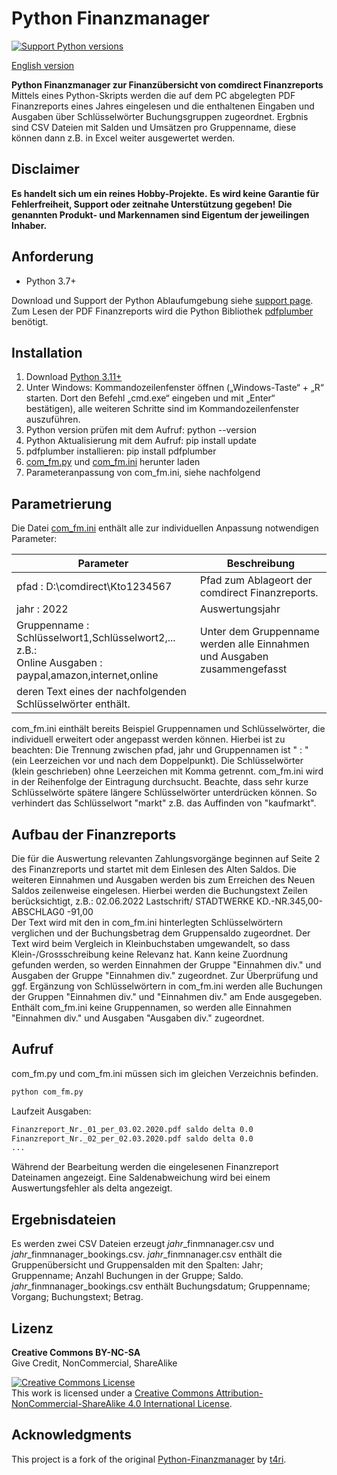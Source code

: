 # Python Finanzmanager 

[![Support Python versions](https://img.shields.io/pypi/pyversions/pdfplumber.svg)](https://pypi.python.org/pypi/pdfplumber)

[English version](README_EN.md)

**Python Finanzmanager zur Finanzübersicht von comdirect Finanzreports**<br>
Mittels eines Python-Skripts werden die auf dem PC abgelegten PDF Finanzreports eines Jahres eingelesen und die enthaltenen Eingaben und Ausgaben über Schlüsselwörter Buchungsgruppen zugeordnet. 
Ergbnis sind CSV Dateien mit Salden und Umsätzen pro Gruppenname, diese können dann z.B. in Excel weiter ausgewertet werden.


## Disclaimer

**Es handelt sich um ein reines Hobby-Projekte.**
**Es wird keine Garantie für Fehlerfreiheit, Support oder zeitnahe Unterstützung gegeben!**
**Die genannten Produkt- und Markennamen sind Eigentum der jeweilingen Inhaber.**


## Anforderung

- Python 3.7+

Download und Support der Python Ablaufumgebung siehe [support page](https://www.python.org/).
Zum Lesen der PDF Finanzreports wird die Python Bibliothek [pdfplumber](https://github.com/jsvine/pdfplumber) benötigt.

## Installation

1. Download [Python 3.11+](https://www.python.org/)
2. Unter Windows: Kommandozeilenfenster öffnen („Windows-Taste“ + „R“ starten. Dort den Befehl „cmd.exe“ eingeben und mit „Enter“ bestätigen),
   alle weiteren Schritte sind im Kommandozeilenfenster auszuführen.
3. Python version prüfen mit dem Aufruf: python --version
4. Python Aktualisierung mit dem Aufruf: pip install update
5. pdfplumber installieren: pip install pdfplumber
6. [com_fm.py](com_fm.py) und [com_fm.ini](com_fm.ini) herunter laden
7. Parameteranpassung von com_fm.ini, siehe nachfolgend

## Parametrierung

Die Datei [com_fm.ini](com_fm.ini) enthält alle zur individuellen Anpassung notwendigen Parameter:

| Parameter | Beschreibung |
|-------------------------------------------------------|------------------------------------------------------------------|
| pfad : D:\\comdirect\\Kto1234567 | Pfad zum Ablageort der comdirect Finanzreports. |
| jahr : 2022 | Auswertungsjahr |
| Gruppenname : Schlüsselwort1,Schlüsselwort2,... z.B.:<br>Online Ausgaben : paypal,amazon,internet,online | Unter dem Gruppenname werden alle Einnahmen und Ausgaben zusammengefasst 
deren Text eines der nachfolgenden Schlüsselwörter enthält. |

com_fm.ini einthält bereits Beispiel Gruppennamen und Schlüsselwörter, die individuell erweitert oder angepasst werden können. Hierbei ist zu beachten: Die Trennung zwischen pfad, jahr und Gruppennamen ist " : " (ein Leerzeichen vor und nach dem Doppelpunkt). Die Schlüsselwörter (klein geschrieben) ohne Leerzeichen mit Komma getrennt.
com_fm.ini wird in der Reihenfolge der Eintragung durchsucht. Beachte, dass sehr kurze Schlüsselwörte spätere längere Schlüsselwörter unterdrücken können. So verhindert das Schlüsselwort "markt" z.B. das Auffinden von "kaufmarkt".

## Aufbau der Finanzreports

Die für die Auswertung relevanten Zahlungsvorgänge beginnen auf Seite 2 des Finanzreports und startet mit dem Einlesen des Alten Saldos. Die weiteren Einnahmen und Ausgaben werden bis zum Erreichen des Neuen Saldos zeilenweise eingelesen. Hierbei werden die Buchungstext Zeilen berücksichtigt, z.B.: 02.06.2022 Lastschrift/ STADTWERKE KD.-NR.345,00-ABSCHLAG0 -91,00<br>
Der Text wird mit den in com_fm.ini hinterlegten Schlüsselwörtern verglichen und der Buchungsbetrag dem Gruppensaldo zugeordnet. Der Text wird beim Vergleich in Kleinbuchstaben umgewandelt, so dass Klein-/Grossschreibung keine Relevanz hat. Kann keine Zuordnung gefunden werden, so werden Einnahmen der Gruppe "Einnahmen div." und Ausgaben der Gruppe "Einnahmen div." zugeordnet.
Zur Überprüfung und ggf. Ergänzung von Schlüsselwörtern in com_fm.ini werden alle Buchungen der Gruppen "Einnahmen div." und "Einnahmen div." am Ende ausgegeben. Enthält com_fm.ini keine Gruppennamen, so werden alle Einnahmen "Einnahmen div." und Ausgaben "Ausgaben div." zugeordnet.

## Aufruf

com_fm.py und com_fm.ini müssen sich im gleichen Verzeichnis befinden.<br>

```sh
python com_fm.py
```
Laufzeit Ausgaben:
```sh
Finanzreport_Nr._01_per_03.02.2020.pdf saldo delta 0.0
Finanzreport_Nr._02_per_02.03.2020.pdf saldo delta 0.0
...
```
Während der Bearbeitung werden die eingelesenen Finanzreport Dateinamen angezeigt. Eine Saldenabweichung wird bei einem Auswertungsfehler als delta angezeigt.

## Ergebnisdateien
Es werden zwei CSV Dateien erzeugt *jahr*_finmnanager.csv und *jahr*_finmnanager_bookings.csv. *jahr*_finmnanager.csv enthält die Gruppenübersicht und Gruppensalden mit den Spalten: Jahr; Gruppenname; Anzahl Buchungen in der Gruppe; Saldo.
*jahr*_finmnanager_bookings.csv enthält Buchungsdatum; Gruppenname; Vorgang; Buchungstext; Betrag.

## Lizenz

**Creative Commons BY-NC-SA**<br>
Give Credit, NonCommercial, ShareAlike

<a rel="license" href="http://creativecommons.org/licenses/by-nc-sa/4.0/"><img alt="Creative Commons License" style="border-width:0" src="https://i.creativecommons.org/l/by-nc-sa/4.0/88x31.png" /></a><br />This work is licensed under a <a rel="license" href="http://creativecommons.org/licenses/by-nc-sa/4.0/">Creative Commons Attribution-NonCommercial-ShareAlike 4.0 International License</a>.


[comment]: # (:large_blue_circle:)

## Acknowledgments

This project is a fork of the original [Python-Finanzmanager](https://github.com/t4ri/Python-Finanzmanager) by [t4ri](https://github.com/t4ri).